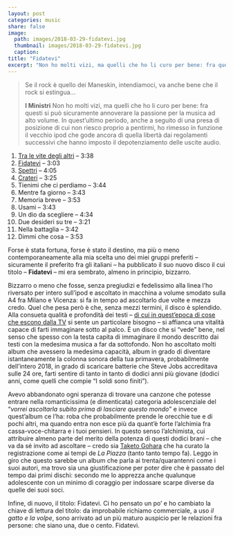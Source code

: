 ```yaml
---
layout: post
categories: music
share: false
image:
  path: images/2018-03-29-fidatevi.jpg
  thumbnail: images/2018-03-29-fidatevi.jpg
  caption:
title: "Fidatevi"
excerpt: "Non ho molti vizi, ma quelli che ho li curo per bene: fra questi si può sicuramente annoverare la passione per la musica ad alto volume. In quest’ultimo periodo, anche a seguito di una presa..."
---
```

>Se il rock è quello dei Maneskin, intendiamoci, va anche bene che il rock si estingua...
>
>**I Ministri**
Non ho molti vizi, ma quelli che ho li curo per bene: fra questi si può sicuramente annoverare la passione per la musica ad alto volume. In quest’ultimo periodo, anche a seguito di una presa di posizione di cui non riesco proprio a pentirmi, ho rimesso in funzione il vecchio ipod che gode ancora di quella libertà dai regolamenti successivi che hanno imposto il depotenziamento delle uscite audio.

1. [Tra le vite degli altri](https://youtu.be/WMNbUwfLLm8) – 3:38
2. [Fidatevi](https://youtu.be/kYP5bgBu7BY) – 3:03
3. [Spettri](https://youtu.be/I6TH8UgzC3Y) – 4:05
4. [Crateri](https://youtu.be/u2vbvJToDYU) – 3:25
5. Tienimi che ci perdiamo – 3:44
6. Mentre fa giorno – 3:43
7. Memoria breve – 3:53
8. Usami – 3:43
9. Un dio da scegliere – 4:34
10. Due desideri su tre – 3:21
11. Nella battaglia – 3:42
12. Dimmi che cosa – 3:53

Forse è stata fortuna, forse è stato il destino, ma più o meno contemporaneamente alla mia scelta uno dei miei gruppi preferiti – sicuramente il preferito fra gli italiani – ha pubblicato il suo nuovo disco il cui titolo – **Fidatevi** – mi era sembrato, almeno in principio, bizzarro.

Bizzarro o meno che fosse, senza pregiudizi e fedelissimo alla linea l’ho riversato per intero sull’ipod e ascoltato in macchina a volume smodato sulla A4 fra Milano e Vicenza: si fa in tempo ad ascoltarlo due volte e mezza credo. Quel che pesa però è che, senza mezzi termini, il disco è splendido. Alla consueta qualità e profondità dei testi – [di cui in quest’epoca di cose che escono dalla TV](https://velvetmusic.it/2018/03/08/maneskin-ermal-meta-e-moro-negrita-polemica-i-ministri/) si sente un particolare bisogno – si affianca una vitalità capace di farti immaginare sotto al palco. È un disco che si “vede” bene, nel senso che spesso con la testa capita di immaginare il mondo descritto dai testi con la medesima musica a far da sottofondo. Non ho ascoltato molti album che avessero la medesima capacità, album in grado di diventare istantaneamente la colonna sonora della tua primavera, probabilmente dell’intero 2018, in grado di scaricare batterie che Steve Jobs accreditava sulle 24 ore, farti sentire di tanto in tanto di dodici anni più giovane (dodici anni, come quelli che compie “I soldi sono finiti”).

Avevo abbandonato ogni speranza di trovare una canzone che potesse entrare nella romanticissima (e dimenticata) categoria adolescenziale del “_vorrei ascoltarla subito prima di lasciare questo mondo_” e invece quest’album ce l’ha: roba che probabilmente prende le orecchie tue e di pochi altri, ma quando entra non esce più da quant’è forte l’alchimia fra cassa-voce-chitarra e i tuoi pensieri. In questo senso l’alchimista, cui attribuire almeno parte del merito della potenza di questi dodici brani – che va da sé invito ad ascoltare – credo sia [Taketo Gohara](https://www.instagram.com/p/Bf_93aZH5PD/?taken-by=iministri) che ha curato la registrazione come ai tempi de _La Piazza_ (tanto tanto tempo fa). Leggo in giro che questo sarebbe un album che parla ai trenta/quarantenni come i suoi autori, ma trovo sia una giustificazione per poter dire che è passato del tempo dai primi dischi: secondo me lo apprezza anche qualunque adolescente con un minimo di coraggio per indossare scarpe diverse da quelle dei suoi soci.

Infine, di nuovo, il titolo: Fidatevi. Ci ho pensato un po’ e ho cambiato la chiave di lettura del titolo: da improbabile richiamo commerciale, a uso _il gatto e la volpe_, sono arrivato ad un più maturo auspicio per le relazioni fra persone: che siano una, due o cento. Fidatevi.
